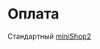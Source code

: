 # Оплата

Стандартный [miniShop2][0102030304]

[0102030304]: /ru/01_Компоненты/02_miniShop2/03_Разработка/03_Службы/04_Оплата.md
